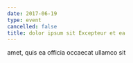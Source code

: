```yaml
---
date: 2017-06-19
type: event
cancelled: false
title: dolor ipsum sit Excepteur et ea
---
```

amet, quis ea officia occaecat ullamco sit